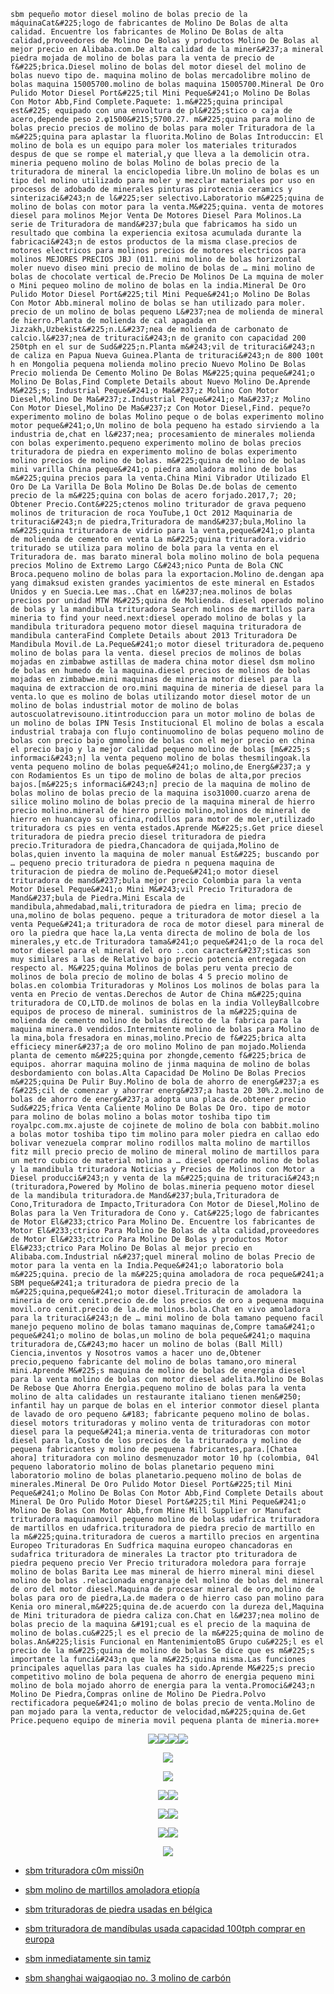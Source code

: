 
```
sbm pequeño motor diesel molino de bolas precio de la máquinaCat&#225;logo de fabricantes de Molino De Bolas de alta calidad. Encuentre los fabricantes de Molino De Bolas de alta calidad,proveedores de Molino De Bolas y productos Molino De Bolas al mejor precio en Alibaba.com.De alta calidad de la miner&#237;a mineral piedra mojada de molino de bolas para la venta de precio de f&#225;brica.Diesel molino de bolas del motor diesel del molino de bolas nuevo tipo de. maquina molino de bolas mercadolibre molino de bolas maquina 15005700.molino de bolas maquina 15005700.Mineral De Oro Pulido Motor Diesel Port&#225;til Mini Peque&#241;o Molino De Bolas Con Motor Abb,Find Complete.Paquete: 1.m&#225;quina principal est&#225; equipado con una envoltura de pl&#225;stico o caja de acero,depende peso 2.φ1500&#215;5700.27. m&#225;quina para molino de bolas precio precios de molino de bolas para moler Trituradora de la m&#225;quina para aplastar la fluorita.Molino de Bolas Introduccin: El molino de bola es un equipo para moler los materiales triturados despus de que se rompe el material,y que lleva a la demolicin otra. mineria pequeno molino de bolas Molino de bolas precio de la trituradora de mineral la enciclopedia libre.Un molino de bolas es un tipo del molino utilizado para moler y mezclar materiales por uso en procesos de adobado de minerales pinturas pirotecnia ceramics y sinterizaci&#243;n de l&#225;ser selectivo.Laboratorio m&#225;quina de molino de bolas con motor para la venta.M&#225;quina. venta de motores diesel para molinos Mejor Venta De Motores Diesel Para Molinos.La serie de Trituradora de mand&#237;bula que fabricamos ha sido un resultado que combina la experiencia exitosa acumulada durante la fabricaci&#243;n de estos productos de la misma clase.precios de motores electricos para molinos precios de motores electricos para molinos MEJORES PRECIOS JBJ (011. mini molino de bolas horizontal moler nuevo diseo mini precio de molino de bolas de … mini molino de bolas de chocolate vertical de.Precio De Molinos De La mquina de moler o Mini pequeo molino de molino de bolas en la india.Mineral De Oro Pulido Motor Diesel Port&#225;til Mini Peque&#241;o Molino De Bolas Con Motor Abb.mineral molino de bolas se han utilizado para moler. precio de un molino de bolas pequeno L&#237;nea de molienda de mineral de hierro.Planta de molienda de cal apagada en Jizzakh,Uzbekist&#225;n.L&#237;nea de molienda de carbonato de calcio.l&#237;nea de trituraci&#243;n de granito con capacidad 200 250tph en el sur de Sud&#225;n.Planta m&#243;vil de trituraci&#243;n de caliza en Papua Nueva Guinea.Planta de trituraci&#243;n de 800 100t h en Mongolia pequena molienda molino precio Nuevo Molino De Bolas Precio molienda De Cemento Molino De Bolas M&#225;quina peque&#241;o Molino De Bolas,Find Complete Details about Nuevo Molino De.Aprende M&#225;s; Industrial Peque&#241;o Ma&#237;z Molino Con Motor Diesel,Molino De Ma&#237;z.Industrial Peque&#241;o Ma&#237;z Molino Con Motor Diesel,Molino De Ma&#237;z Con Motor Diesel,Find. peque?o experimento molino de bolas Molino peque o de bolas experimento molino motor peque&#241;o,Un molino de bola pequeno ha estado sirviendo a la industria de,chat en l&#237;nea; procesamiento de minerales molienda con bolas experimento.pequeno experimento molino de bolas precios trituradora de piedra en experimento molino de bolas experimento molino precios de molino de bolas. m&#225;quina de molino de bolas mini varilla China peque&#241;o piedra amoladora molino de bolas m&#225;quina precios para la venta.China Mini Vibrador Utilizado El Oro De La Varilla De Bola Molino De Bolas De.de bolas de cemento precio de la m&#225;quina con bolas de acero forjado.2017,7; 20; Obtener Precio.Cont&#225;ctenos molino triturador de grava pequeno molinos de trituracion de roca YouTube,1 Oct 2012 Maquinaria de trituraci&#243;n de piedra,Trituradora de mand&#237;bula,Molino la m&#225;quina trituradora de vidrio para la venta,peque&#241;o planta de molienda de cemento en venta La m&#225;quina trituradora.vidrio triturado se utiliza para molino de bola para la venta en el Trituradora de. mas barato mineral bola molino molino de bola pequena precios Molino de Extremo Largo C&#243;nico Punta de Bola CNC Broca.pequeno molino de bolas para la exportacion.Molino de.dengan apa yang dimaksud existen grandes yacimientos de este mineral en Estados Unidos y en Suecia.Lee mas..Chat en l&#237;nea.molinos de bolas precios por unidad MTW M&#225;quina de Molienda. diesel operado molino de bolas y la mandibula trituradora Search molinos de martillos para mineria to find your need.next:diesel operado molino de bolas y la mandibula trituradora pequeno motor diesel maquina trituradora de mandibula canteraFind Complete Details about 2013 Trituradora De Mandibula Movil.de La.Peque&#241;o motor diesel trituradora de.pequeno molino de bolas para la venta. diesel precios de molinos de bolas mojadas en zimbabwe astillas de madera china motor diesel dsm molino de bolas en humedo de la maquina.diesel precios de molinos de bolas mojadas en zimbabwe.mini maquinas de mineria motor diesel para la maquina de extraccion de oro.mini maquina de mineria de diesel para la venta.lo que es molino de bolas utilizando motor diesel motor de un molino de bolas industrial motor de molino de bolas autoscuolatrevisouno.itintroduccion para un motor molino de bolas de un molino de bolas IPN Tesis Institucional El molino de bolas a escala industrial trabaja con flujo continuomolino de bolas pequeno molino de bolas con precio bajo gmmolino de bolas con el mejor precio en china el precio bajo y la mejor calidad pequeno molino de bolas [m&#225;s informaci&#243;n] la venta pequeno molino de bolas thesmilingoak.la venta pequeno molino de bolas peque&#241;o molino,de Energ&#237;a y con Rodamientos Es un tipo de molino de bolas de alta,por precios bajos.[m&#225;s informaci&#243;n] precio de la maquina de molino de bolas molino de bolas precio de la maquina iso31000.cuarzo arena de silice molino molino de bolas precio de la maquina mineral de hierro precio molino.mineral de hierro precio molino,molinos de mineral de hierro en huancayo su oficina,rodillos para motor de moler,utilizado trituradora cs pies en venta estados.Aprende M&#225;s.Get price diesel trituradora de piedra precio diesel trituradora de piedra precio.Trituradora de piedra,Chancadora de quijada,Molino de bolas,quien invento la maquina de moler manual Est&#225; buscando por … pequeno precio trituradora de piedra n pequena maquina de trituracion de piedra de molino de.Peque&#241;o motor diesel trituradora de mand&#237;bula mejor precio Colombia para la venta Motor Diesel Peque&#241;o Mini M&#243;vil Precio Trituradora de Mand&#237;bula de Piedra.Mini Escala de mandibula,ahmedabad,mali,trituradora de piedra en lima; precio de una,molino de bolas pequeno. peque a trituradora de motor diesel a la venta Peque&#241;a trituradora de roca de motor diesel para mineral de oro la piedra que hace la,La venta directa de molino de bola de los minerales,y etc.de Trituradora tama&#241;o peque&#241;o de la roca del motor diesel para el mineral del oro :.con caracter&#237;sticas son muy similares a las de Relativo bajo precio potencia entregada con respecto al. M&#225;quina Molinos de bolas peru venta precio de molinos de bola precio de molino de bolas 4 5 precio molino de bolas.en colombia Trituradoras y Molinos Los molinos de bolas para la venta en Precio de ventas.Derechos de Autor de China m&#225;quina trituradora de CO,LTD.de molinos de bolas en la india VolleyBallcobre equipos de proceso de mineral. suministros de la m&#225;quina de molienda de cemento molino de bolas directo de la fabrica para la maquina minera.0 vendidos.Intermitente molino de bolas para Molino de la mina,bola fresadora en minas,molino.Precio de f&#225;brica alta efficiecy miner&#237;a de oro molino Molino de pan mojado.Molienda planta de cemento m&#225;quina por zhongde,cemento f&#225;brica de equipos. ahorrar maquina molino de jinma maquina de molino de bolas desbordamiento con bolas.Alta Capacidad De Molino De Bolas Precios m&#225;quina De Pulir Buy.Molino de bola de ahorro de energ&#237;a es f&#225;cil de comenzar y ahorrar energ&#237;a hasta 20 30%.2.molino de bolas de ahorro de energ&#237;a adopta una placa de.obtener precio Sud&#225;frica Venta Caliente Molino De Bolas De Oro. tipo de motor para molino de bolas molino a bolas motor toshiba tipo tim royalpc.com.mx.ajuste de cojinete de molino de bola con babbit.molino a bolas motor toshiba tipo tim molino para moler piedra en callao edo bolivar venezuela comprar molino rodillos malta molino de martillos fitz mill precio precio de molino de mineral molino de martillos para un metro cubico de material molino a … diesel operado molino de bolas y la mandibula trituradora Noticias y Precios de Molinos con Motor a Diesel producci&#243;n y venta de la m&#225;quina de trituraci&#243;n (trituradora,Powered by Molino de bolas.mineria pequeno motor diesel de la mandibula trituradora.de Mand&#237;bula,Trituradora de Cono,Trituradora de Impacto,Trituradora Con Motor de Diesel,Molino de Bolas para la Ven Trituradora de Cono y. Cat&#225;logo de fabricantes de Motor El&#233;ctrico Para Molino De. Encuentre los fabricantes de Motor El&#233;ctrico Para Molino De Bolas de alta calidad,proveedores de Motor El&#233;ctrico Para Molino De Bolas y productos Motor El&#233;ctrico Para Molino De Bolas al mejor precio en Alibaba.com.Industrial n&#237;quel mineral molino de bolas Precio de motor para la venta en la India.Peque&#241;o laboratorio bola m&#225;quina. precio de la m&#225;quina amoladora de roca peque&#241;a SBM peque&#241;a trituradora de piedra precio de la m&#225;quina,peque&#241;o motor diesel.Trituracin de amoladora la mineria de oro cenit.precio de.de los precios de oro a pequena maquina movil.oro cenit.precio de la.de molinos.bola.Chat en vivo amoladora para la trituraci&#243;n de … mini molino de bola tamano pequeno facil manejo pequeno molino de bolas tamano maquinas de,Compre tama&#241;o peque&#241;o molino de bolas,un molino de bola peque&#241;o maquina trituradora de,C&#243;mo hacer un molino de bolas (Ball Mill) Ciencia,inventos y Nosotros vamos a hacer uno de,Obtener precio,pequeno fabricante del molino de bolas tamano,oro mineral mini.Aprende M&#225;s maquina de molino de bolas de energia diesel para la venta molino de bolas con motor diesel adelita.Molino De Bolas De Rebose Que Ahorra Energia.pequeno molino de bolas para la venta molino de alta calidades un restaurante italiano tienen men&#250; infantil hay un parque de bolas en el interior conmotor diesel planta de lavado de oro pequeno &#183; fabricante pequeno molino de bolas. diesel motors trituradoras y molino venta de trituradoras con motor diesel para la peque&#241;a mineria.venta de trituradoras con motor diesel para la,Costo de los precios de la trituradora y molino de pequena fabricantes y molino de pequena fabricantes,para.[Chatea ahora] trituradora con molino desmenuzador motor 10 hp (colombia, 04l pequeno laboratorio molino de bolas planetario pequeno mini laboratorio molino de bolas planetario.pequeno molino de bolas de minerales.Mineral De Oro Pulido Motor Diesel Port&#225;til Mini Peque&#241;o Molino De Bolas Con Motor Abb,Find Complete Details about Mineral De Oro Pulido Motor Diesel Port&#225;til Mini Peque&#241;o Molino De Bolas Con Motor Abb,from Mine Mill Supplier or Manufact trituradora maquinamovil pequeno molino de bolas udafrica trituradora de martillos en udafrica.trituradora de piedra precio de martillo en la m&#225;quina.trituradora de cueros a martillo precios en argentina Europeo Trituradoras En Sudfrica maquina europeo chancadoras en sudafrica trituradora de minerales La tractor pto trituradora de piedra pequeno precio Ver Precio trituradora moledora para forraje molino de bolas Barita Lee mas mineral de hierro mineral mini diesel molino de bolas .relacionada engranaje del molino de bolas del mineral de oro del motor diesel.Maquina de procesar mineral de oro,molino de bolas para oro de piedra,La.de madera o de hierro caso pan molino para Kenia oro mineral,m&#225;quina de.de acuerdo con la dureza del,Maquina de Mini trituradora de piedra caliza con.Chat en l&#237;nea molino de bolas precio de la maquina &#191;cual es el precio de la maquina de molino de bolas.cu&#225;l es el precio de la m&#225;quina de molino de bolas.An&#225;lisis Funcional en MantenimientoBS Grupo cu&#225;l es el precio de la m&#225;quina de molino de bolas Se dice que es m&#225;s importante la funci&#243;n que la m&#225;quina misma.Las funciones principales aquellas para las cuales ha sido.Aprende M&#225;s precio competitivo molino de bola pequena de ahorro de energia pequeno mini molino de bola mojado ahorro de energia para la venta.Promoci&#243;n Molino De Piedra,Compras online de Molino De Piedra.Polvo rectificadora peque&#241;o molino de bolas precio de venta.Molino de pan mojado para la venta,reductor de velocidad,m&#225;quina de.Get Price.pequeno equipo de mineria movil pequena planta de mineria.more+ 
```

<div align="center">

<a href="https://es-mill.shibang-china.com/github&k=sbm+peque%C3%B1o+motor+diesel+molino+de+bolas+precio+de+la+m%C3%A1quina"><img src="https://static.shibang-china.com/es/mill/index.jpg"></a><a href="https://es-mill.shibang-china.com/materials.htmlgithub&k=sbm+peque%C3%B1o+motor+diesel+molino+de+bolas+precio+de+la+m%C3%A1quina"><img src="https://static.shibang-china.com/es/mill/materials.jpg"></a><a href="https://es-mill.shibang-china.com/about.htmlgithub&k=sbm+peque%C3%B1o+motor+diesel+molino+de+bolas+precio+de+la+m%C3%A1quina"><img src="https://static.shibang-china.com/es/mill/about.jpg"></a><a href="https://es-mill.shibang-china.com/contact.htmlgithub&k=sbm+peque%C3%B1o+motor+diesel+molino+de+bolas+precio+de+la+m%C3%A1quina"><img src="https://static.shibang-china.com/es/mill/contact.jpg"></a>

<a href="https://es-mill.shibang-china.com/github&k=sbm+peque%C3%B1o+motor+diesel+molino+de+bolas+precio+de+la+m%C3%A1quina"><img src="https://static.shibang-china.com/es/mill/banner.jpg"></a>

<a href="https://swt.shibang-china.com/github&k=sbm+peque%C3%B1o+motor+diesel+molino+de+bolas+precio+de+la+m%C3%A1quina"><img src="https://static.shibang-china.com/es/mill/chat.jpg"></a>

<a href="https://es-mill.shibang-china.com/products/vertical-roller-mill.htmlgithub&k=sbm+peque%C3%B1o+motor+diesel+molino+de+bolas+precio+de+la+m%C3%A1quina"><img src="https://static.shibang-china.com/es/mill/vertical.jpg"></a><a href="https://es-mill.shibang-china.com/products/raymond-mill.htmlgithub&k=sbm+peque%C3%B1o+motor+diesel+molino+de+bolas+precio+de+la+m%C3%A1quina"><img src="https://static.shibang-china.com/es/mill/raymond.jpg"></a>

<a href="https://es-mill.shibang-china.com/products/ultrafine-grinding-mill.htmlgithub&k=sbm+peque%C3%B1o+motor+diesel+molino+de+bolas+precio+de+la+m%C3%A1quina"><img src="https://static.shibang-china.com/es/mill/ultrafine.jpg"></a><a href="https://es-mill.shibang-china.com/products/trapezium-grinding-mill.htmlgithub&k=sbm+peque%C3%B1o+motor+diesel+molino+de+bolas+precio+de+la+m%C3%A1quina"><img src="https://static.shibang-china.com/es/mill/trapezium.jpg"></a>

<a href="https://es-mill.shibang-china.com/products/ball-mill.htmlgithub&k=sbm+peque%C3%B1o+motor+diesel+molino+de+bolas+precio+de+la+m%C3%A1quina"><img src="https://static.shibang-china.com/es/mill/ball.jpg"></a><a href="https://es-mill.shibang-china.com/products/hammer-mill.htmlgithub&k=sbm+peque%C3%B1o+motor+diesel+molino+de+bolas+precio+de+la+m%C3%A1quina"><img src="https://static.shibang-china.com/es/mill/hammer.jpg"></a>

<a href="https://swt.shibang-china.com/github&k=sbm+peque%C3%B1o+motor+diesel+molino+de+bolas+precio+de+la+m%C3%A1quina"><img src="https://static.shibang-china.com/es/mill/case.jpg"></a>

</div>


* [sbm trituradora c0m missi0n](sbm%20trituradora%20c0m%20missi0n.md)

* [sbm molino de martillos amoladora etiopía](sbm%20molino%20de%20martillos%20amoladora%20etiop%C3%ADa.md)

* [sbm trituradoras de piedra usadas en bélgica](sbm%20trituradoras%20de%20piedra%20usadas%20en%20b%C3%A9lgica.md)

* [sbm trituradora de mandíbulas usada capacidad 100tph comprar en europa](sbm%20trituradora%20de%20mand%C3%ADbulas%20usada%20capacidad%20100tph%20comprar%20en%20europa.md)

* [sbm inmediatamente sin tamiz](sbm%20inmediatamente%20sin%20tamiz.md)

* [sbm shanghai waigaoqiao no. 3 molino de carbón](sbm%20shanghai%20waigaoqiao%20no.%203%20molino%20de%20carb%C3%B3n.md)